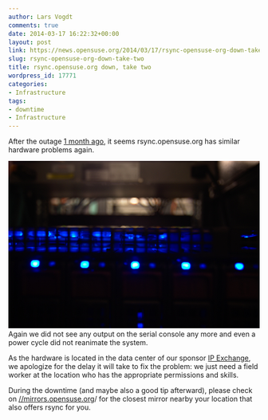 ```yaml
---
author: Lars Vogdt
comments: true
date: 2014-03-17 16:22:32+00:00
layout: post
link: https://news.opensuse.org/2014/03/17/rsync-opensuse-org-down-take-two/
slug: rsync-opensuse-org-down-take-two
title: rsync.opensuse.org down, take two
wordpress_id: 17771
categories:
- Infrastructure
tags:
- downtime
- Infrastructure
---
```


After the outage [1 month ago](https://news.opensuse.org/2014/02/18/hardware-problem-rsync-opensuse-org-down/), it seems rsync.opensuse.org has similar hardware problems again.

![Server](/wp-content/uploads/2014/03/DSC_2977.jpg)
Again we did not see any output on the serial console any more and even a power cycle did not reanimate the system.

As the hardware is located in the data center of our sponsor [IP Exchange](//www.ip-exchange.de/), we apologize for the delay it will take to fix the problem: we just need a field worker at the location who has the appropriate permissions and skills.

During the downtime (and maybe also a good tip afterward), please check on [//mirrors.opensuse.org](//mirrors.opensuse.org/)/ for the closest mirror nearby your location that also offers rsync for you.
